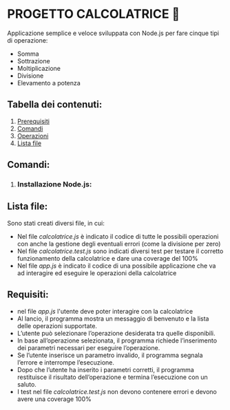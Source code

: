 # PROGETTO CALCOLATRICE 🔢
Applicazione semplice e veloce sviluppata con Node.js per fare cinque tipi di operazione: 
  - Somma
  - Sottrazione
  - Moltiplicazione
  - Divisione
  - Elevamento a potenza 

## Tabella dei contenuti: 
  1. [Prerequisiti](#Prerequisiti)
  2. [Comandi](#Comandi-Jest)
  3. [Operazioni](#Operazioni)
  4. [Lista file](#Lista-file)
     
## Comandi: 

1. ### Installazione Node.js:


## Lista file: 
Sono stati creati diversi file, in cui:
  - Nel file *calcolatrice.js* è indicato il codice di tutte le possibili operazioni con anche la gestione degli eventuali errori (come la divisione per zero)
  - Nel file  *calcolatrice.test.js* sono indicati diversi test per testare il corretto funzionamento della calcolatrice e dare una coverage del 100%
  - Nel file *app.js* è indicato il codice di una possibile applicazione che va ad interagire ed eseguire le operazioni della calcolatrice

## Requisiti:   
  - nel file *app.js* l'utente deve poter interagire con la calcolatrice
  - Al lancio, il programma mostra un messaggio di benvenuto e la lista delle operazioni supportate.
  - L’utente può selezionare l’operazione desiderata tra quelle disponibili.
  - In base all’operazione selezionata, il programma richiede l’inserimento dei parametri necessari per eseguire l’operazione.
  - Se l’utente inserisce un parametro invalido, il programma segnala l’errore e interrompe l’esecuzione.
  - Dopo che l’utente ha inserito i parametri corretti, il programma restituisce il risultato dell’operazione e termina l’esecuzione con un saluto.
  - I test nel file *calcolatrice.test.js* non devono contenere errori e devono avere una coverage 100%
